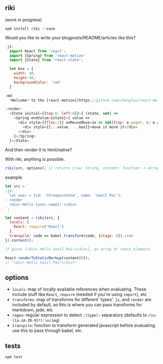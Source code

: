 riki
---

(work in progress)

`npm install riki --save`

Would you like to write your blogposts/README/articles like this?

```js
:js:
  import React from 'react';
  import {Spring} from 'react-motion'
  import {State} from 'react-state';

  let box = {
    width: 40,
    height:40,
    backgroundColor: 'red'
  }

:md:
  *Welcome* to the [react-motion](https://github.com/chenglou/react-motion/) playground!

:render:
  <State initial={{top:0, left:0}}>{ (state, set) =>
    <Spring endValue={state}>{ value =>
      <div style={{flex:1}} onMouseMove={e => set({top: e.pageY, x: e.pageX})}>
        <div style={{...value, ...box}}>move it move it</div>
      </div>
    }</Spring>
  }</State>
```

  And then render it to html/native?

  With riki, anything is possible.

```js
riki(src, options); // returns {raw: String, content: function -> Array}
```
example
```js
let src = `
:js:
  let user = {id: 'threepointone', name: 'Sunil Pai'};
: render
  <div> Hello {user.name}! </div>
`;

let content = riki(src, {
  locals: {
    React: require('React')
  },
  transpile: code => babel.transform(code, {stage: 0}).code
}).content();

// gives [<div> Hello Sunil Pai!</div>], an array of react elements

React.renderToStaticMarkup(content[0]);
// "<div> Hello Sunil Pai!</div>"

```

options
---
- `locals`: map of locally available references when evaluating. These include stuff like `React`, `require` (needed if you're using `import`), etc
- `transforms`: map of transforms for different 'types'. `js`, and `render` are included by default, so this is where you can pass transforms for markdown, jade, etc
- `regex`: regular expression to detect `:(type):` separators (defaults to `/\n:([a-zA-Z0-9]*):\n/img`)
- `transpile`: function to transform generated javascript before evaluating. use this to pass through babel, etc.

tests
---
`npm test`

